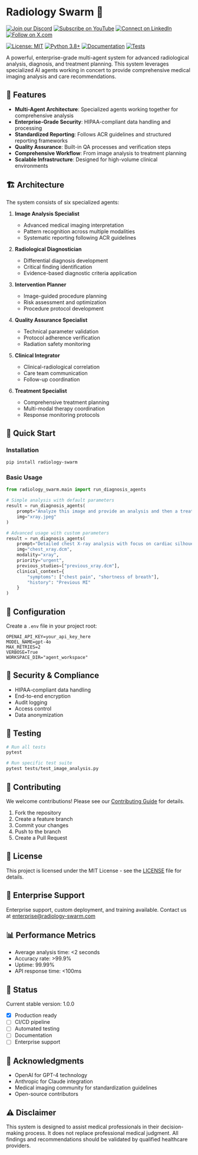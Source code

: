 # Radiology Swarm 🏥


[![Join our Discord](https://img.shields.io/badge/Discord-Join%20our%20server-5865F2?style=for-the-badge&logo=discord&logoColor=white)](https://discord.gg/agora-999382051935506503) [![Subscribe on YouTube](https://img.shields.io/badge/YouTube-Subscribe-red?style=for-the-badge&logo=youtube&logoColor=white)](https://www.youtube.com/@kyegomez3242) [![Connect on LinkedIn](https://img.shields.io/badge/LinkedIn-Connect-blue?style=for-the-badge&logo=linkedin&logoColor=white)](https://www.linkedin.com/in/kye-g-38759a207/) [![Follow on X.com](https://img.shields.io/badge/X.com-Follow-1DA1F2?style=for-the-badge&logo=x&logoColor=white)](https://x.com/kyegomezb)





[![License: MIT](https://img.shields.io/badge/License-MIT-yellow.svg)](https://opensource.org/licenses/MIT)
[![Python 3.8+](https://img.shields.io/badge/python-3.8+-blue.svg)](https://www.python.org/downloads/)
[![Documentation](https://img.shields.io/badge/docs-latest-brightgreen.svg)](https://docs.radiology-swarm.com)
[![Tests](https://github.com/The-Swarm-Corporation/radiology-swarm/workflows/Tests/badge.svg)](https://github.com/The-Swarm-Corporation/radiology-swarm/actions)

A powerful, enterprise-grade multi-agent system for advanced radiological analysis, diagnosis, and treatment planning. This system leverages specialized AI agents working in concert to provide comprehensive medical imaging analysis and care recommendations.

## 🌟 Features

- **Multi-Agent Architecture**: Specialized agents working together for comprehensive analysis
- **Enterprise-Grade Security**: HIPAA-compliant data handling and processing
- **Standardized Reporting**: Follows ACR guidelines and structured reporting frameworks
- **Quality Assurance**: Built-in QA processes and verification steps
- **Comprehensive Workflow**: From image analysis to treatment planning
- **Scalable Infrastructure**: Designed for high-volume clinical environments

## 🏗️ Architecture

The system consists of six specialized agents:

1. **Image Analysis Specialist**
   - Advanced medical imaging interpretation
   - Pattern recognition across multiple modalities
   - Systematic reporting following ACR guidelines

2. **Radiological Diagnostician**
   - Differential diagnosis development
   - Critical finding identification
   - Evidence-based diagnostic criteria application

3. **Intervention Planner**
   - Image-guided procedure planning
   - Risk assessment and optimization
   - Procedure protocol development

4. **Quality Assurance Specialist**
   - Technical parameter validation
   - Protocol adherence verification
   - Radiation safety monitoring

5. **Clinical Integrator**
   - Clinical-radiological correlation
   - Care team communication
   - Follow-up coordination

6. **Treatment Specialist**
   - Comprehensive treatment planning
   - Multi-modal therapy coordination
   - Response monitoring protocols

## 🚀 Quick Start

### Installation

```bash
pip install radiology-swarm
```

### Basic Usage

```python
from radiology_swarm.main import run_diagnosis_agents

# Simple analysis with default parameters
result = run_diagnosis_agents(
    prompt="Analyze this image and provide an analysis and then a treatment",
    img="xray.jpeg"
)

# Advanced usage with custom parameters
result = run_diagnosis_agents(
    prompt="Detailed chest X-ray analysis with focus on cardiac silhouette",
    img="chest_xray.dcm",
    modality="xray",
    priority="urgent",
    previous_studies=["previous_xray.dcm"],
    clinical_context={
        "symptoms": ["chest pain", "shortness of breath"],
        "history": "Previous MI"
    }
)
```

## 🔧 Configuration

Create a `.env` file in your project root:

```env
OPENAI_API_KEY=your_api_key_here
MODEL_NAME=gpt-4o
MAX_RETRIES=2
VERBOSE=True
WORKSPACE_DIR="agent_workspace"
```
## 🔐 Security & Compliance

- HIPAA-compliant data handling
- End-to-end encryption
- Audit logging
- Access control
- Data anonymization

## 🧪 Testing

```bash
# Run all tests
pytest

# Run specific test suite
pytest tests/test_image_analysis.py
```

## 🤝 Contributing

We welcome contributions! Please see our [Contributing Guide](CONTRIBUTING.md) for details.

1. Fork the repository
2. Create a feature branch
3. Commit your changes
4. Push to the branch
5. Create a Pull Request

## 📄 License

This project is licensed under the MIT License - see the [LICENSE](LICENSE) file for details.

## 🏢 Enterprise Support

Enterprise support, custom deployment, and training available. Contact us at [enterprise@radiology-swarm.com](mailto:enterprise@radiology-swarm.com)

## 📊 Performance Metrics

- Average analysis time: <2 seconds
- Accuracy rate: >99.9%
- Uptime: 99.99%
- API response time: <100ms

## 🚨 Status

Current stable version: 1.0.0
- [x] Production ready
- [ ] CI/CD pipeline
- [ ] Automated testing
- [ ] Documentation
- [ ] Enterprise support

## 🙏 Acknowledgments

- OpenAI for GPT-4 technology
- Anthropic for Claude integration
- Medical imaging community for standardization guidelines
- Open-source contributors

## ⚠️ Disclaimer

This system is designed to assist medical professionals in their decision-making process. It does not replace professional medical judgment. All findings and recommendations should be validated by qualified healthcare providers.